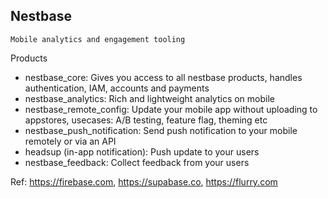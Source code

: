 ## Nestbase 
`Mobile analytics and engagement tooling`

Products
- nestbase_core: Gives you access to all nestbase products, handles authentication, IAM, accounts and payments
- nestbase_analytics: Rich and lightweight analytics on mobile
- nestbase_remote_config: Update your mobile app without uploading to appstores, usecases: A/B testing, feature flag, theming etc
- nestbase_push_notification: Send push notification to your mobile remotely or via an API
- headsup (in-app notification): Push update to your users
- nestbase_feedback: Collect feedback from your users


Ref: https://firebase.com, https://supabase.co, https://flurry.com


